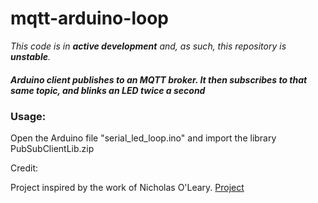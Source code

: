 mqtt-arduino-loop
=================
<i>This code is in <b>active development</b> and, as such, this repository is <b>unstable</b>.</i> 
<h5>Arduino client publishes to an MQTT broker. It then subscribes to that same topic, and blinks an LED twice a second</h5>


<h3>Usage:</h3>
<p>Open the Arduino file "serial_led_loop.ino" and import the library PubSubClientLib.zip</p>


Credit:

Project inspired by the work of Nicholas O'Leary. <a href=https://github.com/knolleary/pubsubclient>Project</a>

